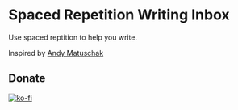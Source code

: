 # Spaced Repetition Writing Inbox

Use spaced reptition to help you write.

Inspired by [Andy Matuschak](https://notes.andymatuschak.org/zSK4LyrCbG9zDrdCWmcovUW)

## Donate
[![ko-fi](https://ko-fi.com/img/githubbutton_sm.svg)](https://ko-fi.com/V7V51ID74I)